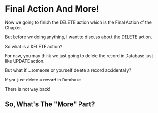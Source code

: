 # Final Action And More!

Now we going to finish the DELETE action which is the Final Action of the Chapter.

But before we doing anything, I want to discuss about the DELETE action.

So what is a DELETE action?

For now, you may think we just going to delete the record in Database just like UPDATE action.

But what if....someone or yourself delete a record accidentally?

If you just delete a record in Database

There is not way back!


## So, What's The "More" Part?